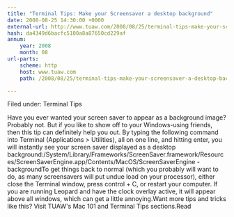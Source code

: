 ```yaml
---
title: "Terminal Tips: Make your Screensaver a desktop background"
date: 2008-08-25 14:30:00 +0000
external-url: http://www.tuaw.com/2008/08/25/terminal-tips-make-your-screensaver-a-desktop-background/
hash: da4349d6bacfc5100a8a87650cd229af
annum:
    year: 2008
    month: 08
url-parts:
    scheme: http
    host: www.tuaw.com
    path: /2008/08/25/terminal-tips-make-your-screensaver-a-desktop-background/

---
```


Filed under: Terminal Tips

Have you ever wanted your screen saver to appear as a background image? Probably not. But if you like to show off to your Windows-using friends, then this tip can definitely help you out. By typing the following command into Terminal (Applications &gt; Utilities), all on one line, and hitting enter, you will instantly see your screen saver displayed as a desktop background:/System/Library/Frameworks/ScreenSaver.framework/Resources/ScreenSaverEngine.app/Contents/MacOS/ScreenSaverEngine -backgroundTo get things back to normal (which you probably will want to do, as many screensavers will put undue load on your processor), either close the Terminal window, press control + C, or restart your computer. If you are running Leopard and have the clock overlay active, it will appear above all windows, which can get a little annoying.Want more tips and tricks like this? Visit TUAW's Mac 101 and Terminal Tips sections.Read
